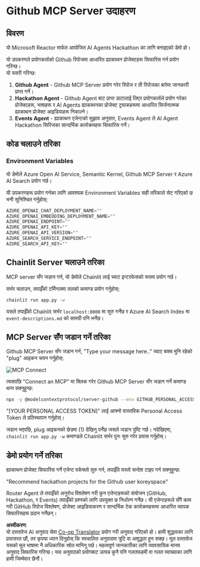 <!--
CO_OP_TRANSLATOR_METADATA:
{
  "original_hash": "9bf0395cbc541ce8db2a9699c8678dfc",
  "translation_date": "2025-07-12T14:21:36+00:00",
  "source_file": "11-mcp/code_samples/github-mcp/README.md",
  "language_code": "ne"
}
-->
# Github MCP Server उदाहरण

## विवरण

यो Microsoft Reactor मार्फत आयोजित AI Agents Hackathon का लागि बनाइएको डेमो हो।

यो उपकरणले प्रयोगकर्ताको Github रिपोजमा आधारित ह्याकाथन प्रोजेक्टहरू सिफारिस गर्न प्रयोग गरिन्छ।  
यो यसरी गरिन्छ:

1. **Github Agent** - Github MCP Server प्रयोग गरेर रिपोज र ती रिपोजका बारेमा जानकारी प्राप्त गर्ने।  
2. **Hackathon Agent** - Github Agent बाट प्राप्त डाटालाई लिएर प्रयोगकर्ताले प्रयोग गरेका प्रोजेक्टहरू, भाषाहरू र AI Agents ह्याकाथनका प्रोजेक्ट ट्र्याकहरूमा आधारित सिर्जनात्मक ह्याकाथन प्रोजेक्ट आइडियाहरू निकाल्ने।  
3. **Events Agent** - ह्याकाथन एजेन्टको सुझाव अनुसार, Events Agent ले AI Agent Hackathon सिरिजका सान्दर्भिक कार्यक्रमहरू सिफारिस गर्ने।  

## कोड चलाउने तरिका

### Environment Variables

यो डेमोले Azure Open AI Service, Semantic Kernel, Github MCP Server र Azure AI Search प्रयोग गर्छ।

यी उपकरणहरू प्रयोग गर्नका लागि आवश्यक Environment Variables सही तरिकाले सेट गरिएको छ भनी सुनिश्चित गर्नुहोस्:

```python
AZURE_OPENAI_CHAT_DEPLOYMENT_NAME=""
AZURE_OPENAI_EMBEDDING_DEPLOYMENT_NAME=""
AZURE_OPENAI_ENDPOINT=""
AZURE_OPENAI_API_KEY=""
AZURE_OPENAI_API_VERSION=""
AZURE_SEARCH_SERVICE_ENDPOINT=""
AZURE_SEARCH_API_KEY=""
```

## Chainlit Server चलाउने तरिका

MCP server सँग जडान गर्न, यो डेमोले Chainlit लाई च्याट इन्टरफेसको रूपमा प्रयोग गर्छ।

सर्भर चलाउन, तपाईँको टर्मिनलमा तलको कमाण्ड प्रयोग गर्नुहोस्:

```bash
chainlit run app.py -w
```

यसले तपाईँको Chainlit सर्भर `localhost:8000` मा सुरु गर्नेछ र Azure AI Search Index मा `event-descriptions.md` को सामग्री पनि भर्नेछ।

## MCP Server सँग जडान गर्ने तरिका

Github MCP Server सँग जडान गर्न, "Type your message here.." च्याट बक्स मुनि रहेको "plug" आइकन चयन गर्नुहोस्:

![MCP Connect](../../../../../translated_images/mcp-chainlit-1.9154745f51c1f0437829df7624bff2f6268272f964f260fae8c7134d54e00f50.ne.png)

त्यसपछि "Connect an MCP" मा क्लिक गरेर Github MCP Server सँग जडान गर्ने कमाण्ड थप्न सक्नुहुन्छ:

```bash
npx -y @modelcontextprotocol/server-github --env GITHUB_PERSONAL_ACCESS_TOKEN=[YOUR PERSONAL ACCESS TOKEN]
```

"[YOUR PERSONAL ACCESS TOKEN]" लाई आफ्नो वास्तविक Personal Access Token ले प्रतिस्थापन गर्नुहोस्।

जडान भएपछि, plug आइकनको छेउमा (1) देखिनु पर्नेछ जसले जडान पुष्टि गर्छ। नदेखिएमा, `chainlit run app.py -w` कमाण्डले Chainlit सर्भर पुनः सुरु गरेर प्रयास गर्नुहोस्।

## डेमो प्रयोग गर्ने तरिका

ह्याकाथन प्रोजेक्ट सिफारिस गर्ने एजेन्ट वर्कफ्लो सुरु गर्न, तपाईँले यस्तो सन्देश टाइप गर्न सक्नुहुन्छ:

"Recommend hackathon projects for the Github user koreyspace"

Router Agent ले तपाईँको अनुरोध विश्लेषण गरी कुन एजेन्टहरूको संयोजन (GitHub, Hackathon, र Events) तपाईँको प्रश्नको लागि उपयुक्त छ निर्धारण गर्नेछ। यी एजेन्टहरूले सँगै काम गरी GitHub रिपोज विश्लेषण, प्रोजेक्ट आइडियाकरण र सान्दर्भिक टेक कार्यक्रमहरूमा आधारित व्यापक सिफारिसहरू प्रदान गर्नेछन्।

**अस्वीकरण**:  
यो दस्तावेज AI अनुवाद सेवा [Co-op Translator](https://github.com/Azure/co-op-translator) प्रयोग गरी अनुवाद गरिएको हो। हामी शुद्धताका लागि प्रयासरत छौं, तर कृपया ध्यान दिनुहोस् कि स्वचालित अनुवादमा त्रुटि वा अशुद्धता हुन सक्छ। मूल दस्तावेज यसको मूल भाषामा नै अधिकारिक स्रोत मानिनु पर्छ। महत्वपूर्ण जानकारीका लागि व्यावसायिक मानव अनुवाद सिफारिस गरिन्छ। यस अनुवादको प्रयोगबाट उत्पन्न कुनै पनि गलतफहमी वा गलत व्याख्याका लागि हामी जिम्मेवार छैनौं।